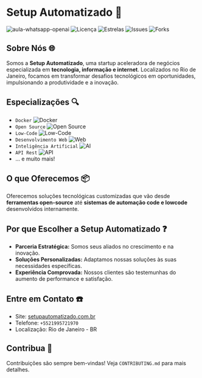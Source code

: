 # Setup Automatizado 🚀

![aula-whatsapp-openai](https://img.shields.io/badge/Guilherme%20Jansen-aula--whatsapp--openai-blue)
![Licença](https://img.shields.io/github/license/guilhermejansen/aula-whatsapp-openai)
![Estrelas](https://img.shields.io/github/stars/guilhermejansen/aula-whatsapp-openai)
![Issues](https://img.shields.io/github/issues/guilhermejansen/aula-whatsapp-openai)
![Forks](https://img.shields.io/github/forks/guilhermejansen/aula-whatsapp-openai)

## Sobre Nós 🌐

Somos a **Setup Automatizado**, uma startup aceleradora de negócios especializada em **tecnologia, informação e internet**. Localizados no Rio de Janeiro, focamos em transformar desafios tecnológicos em oportunidades, impulsionando a produtividade e a inovação.

## Especializações 🔍

- `Docker` ![Docker](https://img.shields.io/badge/-Docker-0db7ed?style=flat-square&logo=Docker)
- `Open Source` ![Open Source](https://img.shields.io/badge/-OpenSource-3DA639?style=flat-square&logo=OpenSourceInitiative)
- `Low-Code` ![Low-Code](https://img.shields.io/badge/-LowCode-005571?style=flat-square)
- `Desenvolvimento Web` ![Web](https://img.shields.io/badge/-WebDevelopment-61DAFB?style=flat-square&logo=react)
- `Inteligência Artificial` ![AI](https://img.shields.io/badge/-AI-FF6F00?style=flat-square&logo=TensorFlow)
- `API Rest` ![API](https://img.shields.io/badge/-APIRest-026E00?style=flat-square&logo=Swagger)
- ... e muito mais!

## O que Oferecemos 📦

Oferecemos soluções tecnológicas customizadas que vão desde **ferramentas open-source** até **sistemas de automação code e lowcode** desenvolvidos internamente.

## Por que Escolher a Setup Automatizado ❓

- **Parceria Estratégica:** Somos seus aliados no crescimento e na inovação.
- **Soluções Personalizadas:** Adaptamos nossas soluções às suas necessidades específicas.
- **Experiência Comprovada:** Nossos clientes são testemunhas do aumento de performance e satisfação.

## Entre em Contato ☎️

- Site: [setupautomatizado.com.br](https://setupautomatizado.com.br)
- Telefone: `+5521995721970`
- Localização: Rio de Janeiro - BR

## Contribua 🤝

Contribuições são sempre bem-vindas! Veja `CONTRIBUTING.md` para mais detalhes.

